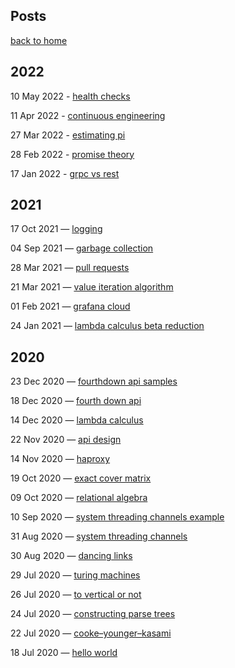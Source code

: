 
## Posts

[back to home](./index.md)

## 2022

10 May 2022 - [health checks](./posts/health-checks)

11 Apr 2022 - [continuous engineering](./posts/continuous-engineering)

27 Mar 2022 - [estimating pi](./posts/estimating-pi)

28 Feb 2022 - [promise theory](./posts/promise-theory)

17 Jan 2022 - [grpc vs rest](./posts/grpc-vs-rest)


## 2021

17 Oct 2021 — [logging](./posts/logging)

04 Sep 2021 — [garbage collection](./posts/garbage-collection)

28 Mar 2021 — [pull requests](./posts/pull-requests)

21 Mar 2021 — [value iteration algorithm](./posts/value-iteration-algorithm)

01 Feb 2021 — [grafana cloud](./posts/grafana-cloud)

24 Jan 2021 — [lambda calculus beta reduction](./posts/lambda-calculus-beta-reduction)


## 2020

23 Dec 2020 — [fourthdown api samples](./posts/fourthdown-api-samples)

18 Dec 2020 — [fourth down api](./posts/fourth-down-api)

14 Dec 2020 — [lambda calculus](./posts/lambda-calculus)

22 Nov 2020 — [api design](./posts/api-design)

14 Nov 2020 — [haproxy](./posts/haproxy)

19 Oct 2020 — [exact cover matrix](./posts/exact-cover-matrix)

09 Oct 2020 — [relational algebra](./posts/relational-algebra)

10 Sep 2020 — [system threading channels example](./posts/system-threading-channels-example)

31 Aug 2020 — [system threading channels](./posts/system-threading-channels)

30 Aug 2020 — [dancing links](./posts/dancing-links)

29 Jul 2020 — [turing machines](./posts/turing-machines)

26 Jul 2020 — [to vertical or not](./posts/to-vertical-or-not)

24 Jul 2020 — [constructing parse trees](./posts/constructing-parse-trees)

22 Jul 2020 — [cooke–younger–kasami](./posts/cooke–younger–kasami)

18 Jul 2020 — [hello world](./posts/hello-world)


